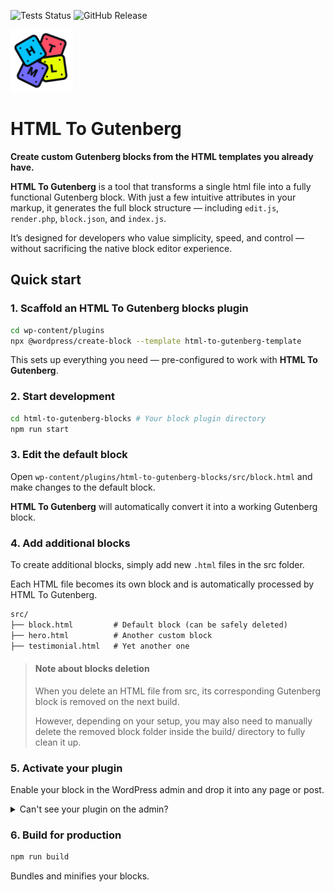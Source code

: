 ![Tests Status](https://github.com/jverneaut/html-to-gutenberg/actions/workflows/test.yml/badge.svg)
![GitHub Release](https://img.shields.io/github/v/release/jverneaut/html-to-gutenberg)

<img src="./docs/static/img/logo.svg" alt="HTML To Gutenberg" width="100">

# HTML To Gutenberg

**Create custom Gutenberg blocks from the HTML templates you already have.**

**HTML To Gutenberg** is a tool that transforms a single html file into a fully functional Gutenberg block. With just a few intuitive attributes in your markup, it generates the full block structure — including `edit.js`, `render.php`, `block.json`, and `index.js`.

It’s designed for developers who value simplicity, speed, and control — without sacrificing the native block editor experience.


## Quick start

### 1. Scaffold an HTML To Gutenberg blocks plugin

```bash
cd wp-content/plugins
npx @wordpress/create-block --template html-to-gutenberg-template
```

This sets up everything you need — pre-configured to work with **HTML To Gutenberg**.

### 2. Start development

```bash
cd html-to-gutenberg-blocks # Your block plugin directory
npm run start
```

### 3. Edit the default block

Open `wp-content/plugins/html-to-gutenberg-blocks/src/block.html` and make changes to the default block.

**HTML To Gutenberg** will automatically convert it into a working Gutenberg block.

### 4. Add additional blocks

To create additional blocks, simply add new `.html` files in the src folder.

Each HTML file becomes its own block and is automatically processed by HTML To Gutenberg.

```txt
src/
├── block.html         # Default block (can be safely deleted)
├── hero.html          # Another custom block
├── testimonial.html   # Yet another one
```


> #### Note about blocks deletion
> When you delete an HTML file from src, its corresponding Gutenberg block is removed on the next build.
>
> However, depending on your setup, you may also need to manually delete the removed block folder inside the build/ directory to fully clean it up.

### 5. Activate your plugin

Enable your block in the WordPress admin and drop it into any page or post.

<details>
<summary>Can't see your plugin on the admin?</summary>


> Make sure you set a **title** when generating the plugin with `@wordpress/create-block`. If you don’t, the plugin may not appear in the WordPress plugins page.
>
> If you forgot to add one, open the root PHP file of your plugin and add a `Plugin Name` like so:
>
> ```php
> <?php
>
> /**
>  * Plugin Name:       HTML To Gutenberg Blocks <------ Add a name here
>  * Version:           0.1.0
>  * Requires at least: 6.7
>  * Requires PHP:      7.4
>  * Author:            The WordPress Contributors
>  * License:           GPL-2.0-or-later
>  * License URI:       https://www.gnu.org/licenses/gpl-2.0.html
>  * Text Domain:       textdomain
>  *
>  * @package CreateBlock
>  */
> ```

</details>

### 6. Build for production

```bash
npm run build
```

Bundles and minifies your blocks.
